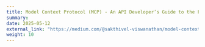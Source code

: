 ```yaml
---
title: Model Context Protocol (MCP) - An API Developer’s Guide to the Future of LLM Integration
summary: 
date: 2025-05-12
external_link: "https://medium.com/@sakthivel-viswanathan/model-context-protocol-mcp-an-api-developers-guide-to-the-future-of-llm-integration-e4af1b259fae"
weight: 10
---
```

